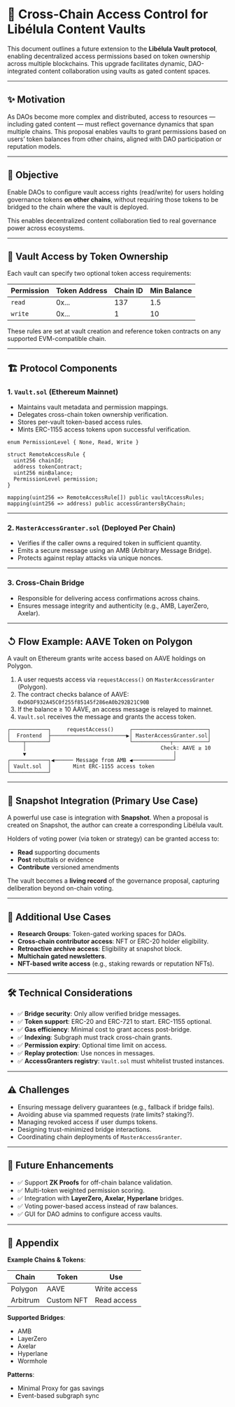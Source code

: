 # 🔩 Cross-Chain Access Control for Libélula Content Vaults

This document outlines a future extension to the **Libélula Vault protocol**, enabling decentralized access permissions based on token ownership across multiple blockchains. This upgrade facilitates dynamic, DAO-integrated content collaboration using vaults as gated content spaces.

---

## ✨ Motivation

As DAOs become more complex and distributed, access to resources — including gated content — must reflect governance dynamics that span multiple chains. This proposal enables vaults to grant permissions based on users’ token balances from other chains, aligned with DAO participation or reputation models.

---

## 🎯 Objective

Enable DAOs to configure vault access rights (read/write) for users holding governance tokens **on other chains**, without requiring those tokens to be bridged to the chain where the vault is deployed.

This enables decentralized content collaboration tied to real governance power across ecosystems.

---

## 🔐 Vault Access by Token Ownership

Each vault can specify two optional token access requirements:

| Permission | Token Address | Chain ID | Min Balance |
|------------|----------------|----------|-------------|
| `read`     | 0x...          | 137      | 1.5         |
| `write`    | 0x...          | 1        | 10          |

These rules are set at vault creation and reference token contracts on any supported EVM-compatible chain.

---

## 🏗️ Protocol Components

### 1. `Vault.sol` (Ethereum Mainnet)

- Maintains vault metadata and permission mappings.
- Delegates cross-chain token ownership verification.
- Stores per-vault token-based access rules.
- Mints ERC-1155 access tokens upon successful verification.

```solidity
enum PermissionLevel { None, Read, Write }

struct RemoteAccessRule {
  uint256 chainId;
  address tokenContract;
  uint256 minBalance;
  PermissionLevel permission;
}

mapping(uint256 => RemoteAccessRule[]) public vaultAccessRules;
mapping(uint256 => address) public accessGrantersByChain;
```

---

### 2. `MasterAccessGranter.sol` (Deployed Per Chain)

- Verifies if the caller owns a required token in sufficient quantity.
- Emits a secure message using an AMB (Arbitrary Message Bridge).
- Protects against replay attacks via unique nonces.

---

### 3. Cross-Chain Bridge

- Responsible for delivering access confirmations across chains.
- Ensures message integrity and authenticity (e.g., AMB, LayerZero, Axelar).

---

## ↺ Flow Example: AAVE Token on Polygon

A vault on Ethereum grants write access based on AAVE holdings on Polygon.

1. A user requests access via `requestAccess()` on `MasterAccessGranter` (Polygon).
2. The contract checks balance of AAVE:  
   `0xD6DF932A45C0f255f85145f286eA0b292B21C90B`
3. If the balance ≥ 10 AAVE, an access message is relayed to mainnet.
4. `Vault.sol` receives the message and grants the access token.

```plaintext
┌────────────┐     requestAccess()     ┌────────────────────────┐
│  Frontend  ├────────────────────────▶│ MasterAccessGranter.sol│
└────┬───────┘                         └────────────┬───────────┘
     │                                           Check: AAVE ≥ 10
     ▼                                               │
┌────────────┐◀────── Message from AMB ◀─────────────┘
│ Vault.sol  │       Mint ERC-1155 access token
└────────────┘
```

---

## 🧠 Snapshot Integration (Primary Use Case)

A powerful use case is integration with **Snapshot**. When a proposal is created on Snapshot, the author can create a corresponding Libélula vault.

Holders of voting power (via token or strategy) can be granted access to:

- **Read** supporting documents
- **Post** rebuttals or evidence
- **Contribute** versioned amendments

The vault becomes a **living record** of the governance proposal, capturing deliberation beyond on-chain voting.

---

## 🔎 Additional Use Cases

- **Research Groups**: Token-gated working spaces for DAOs.
- **Cross-chain contributor access**: NFT or ERC-20 holder eligibility.
- **Retroactive archive access**: Eligibility at snapshot block.
- **Multichain gated newsletters**.
- **NFT-based write access** (e.g., staking rewards or reputation NFTs).

---

## 🛠️ Technical Considerations

- ✅ **Bridge security**: Only allow verified bridge messages.
- ✅ **Token support**: ERC-20 and ERC-721 to start. ERC-1155 optional.
- ✅ **Gas efficiency**: Minimal cost to grant access post-bridge.
- ✅ **Indexing**: Subgraph must track cross-chain grants.
- ✅ **Permission expiry**: Optional time limit on access.
- ✅ **Replay protection**: Use nonces in messages.
- ✅ **AccessGranters registry**: `Vault.sol` must whitelist trusted instances.

---

## ⚠️ Challenges

- Ensuring message delivery guarantees (e.g., fallback if bridge fails).
- Avoiding abuse via spammed requests (rate limits? staking?).
- Managing revoked access if user dumps tokens.
- Designing trust-minimized bridge interactions.
- Coordinating chain deployments of `MasterAccessGranter`.

---

## 🔮 Future Enhancements

- ✅ Support **ZK Proofs** for off-chain balance validation.
- ✅ Multi-token weighted permission scoring.
- ✅ Integration with **LayerZero, Axelar, Hyperlane** bridges.
- ✅ Voting power-based access instead of raw balances.
- ✅ GUI for DAO admins to configure access vaults.

---

## 📘 Appendix

**Example Chains & Tokens**:

| Chain     | Token           | Use         |
|-----------|------------------|-------------|
| Polygon   | AAVE             | Write access |
| Arbitrum  | Custom NFT       | Read access  |

**Supported Bridges**:
- AMB
- LayerZero
- Axelar
- Hyperlane
- Wormhole

**Patterns**:
- Minimal Proxy for gas savings
- Event-based subgraph sync

